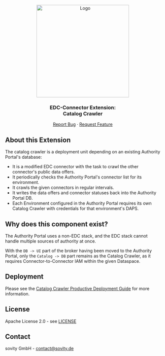 <!-- PROJECT LOGO -->
<br />
<div align="center">
  <a href="https://github.com/sovity/edc-ce">
    <img src="https://raw.githubusercontent.com/sovity/edc-ui/main/src/assets/images/sovity_logo.svg" alt="Logo" width="300">
  </a>

<h3 align="center">EDC-Connector Extension:<br />Catalog Crawler</h3>

  <p align="center">
    <a href="https://github.com/sovity/edc-ce/issues/new?template=bug_report.md">Report Bug</a>
    ·
    <a href="https://github.com/sovity/edc-ce/issues/new?template=feature_request.md">Request Feature</a>
  </p>
</div>

## About this Extension

The catalog crawler is a deployment unit depending on an existing Authority Portal's database:

- It is a modified EDC connector with the task to crawl the other connector's public data offers.
- It periodically checks the Authority Portal's connector list for its environment.
- It crawls the given connectors in regular intervals.
- It writes the data offers and connector statuses back into the Authority Portal DB.
- Each Environment configured in the Authority Portal requires its own Catalog Crawler with credentials for that environment's DAPS.

## Why does this component exist?

The Authority Portal uses a non-EDC stack, and the EDC stack cannot handle multiple sources of authority at once.

With the `DB -> UI` part of the broker having been moved to the Authority Portal, only the `Catalog -> DB` part remains as the Catalog Crawler,
as it requires Connector-to-Connector IAM within the given Dataspace.

## Deployment

Please see the [Catalog Crawler Productive Deployment Guide](../../docs/deployment-guide/goals/catalog-crawler-production/README.md) for more information.

## License

Apache License 2.0 - see [LICENSE](../../LICENSE)

## Contact

sovity GmbH - contact@sovity.de
